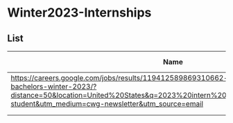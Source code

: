 # Winter2023-Internships

## List

|Name|Location|Application Period|Notes|
|---|---|---|---|
|https://careers.google.com/jobs/results/119412589869310662-software-engineering-intern-bachelors-winter-2023/?distance=50&location=United%20States&q=2023%20intern%20&src=Online%2FTOPs%2FCwG-student&utm_medium=cwg-newsletter&utm_source=email|Your choice|August 19th, 2023|   |
|   |   |   |   |
|   |   |   |   |
